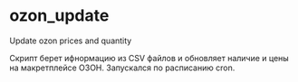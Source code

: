# ozon_update
Update ozon prices and quantity

Скрипт берет ифнормацию из CSV файлов и обновляет наличие и цены на макретплейсе ОЗОН. Запускался по расписанию cron. 
